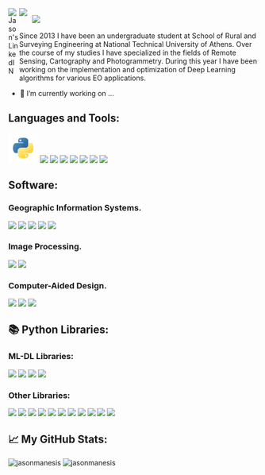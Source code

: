 
<a href="https://www.linkedin.com/in/jason-manesis-562a541b4/">
  <img align="left" alt="Jason's LinkedIN" width="22px" src="https://raw.githubusercontent.com/peterthehan/peterthehan/master/assets/linkedin.svg" />
</a>

<a href="mailto:iasonasman@gmail.com">
  <img align="left" width="26px" src="https://upload.wikimedia.org/wikipedia/commons/thumb/7/7e/Gmail_icon_%282020%29.svg/1024px-Gmail_icon_%282020%29.svg.png"/>
</a>

![](https://visitor-badge.glitch.me/badge?page_id=jasonmanesis.jasonmanesis)

Since 2013 I have been an undergraduate student at School of Rural and Surveying Engineering at National Technical University of Athens. Over the course of my studies I have specialized in the fields of Remote Sensing, Cartography and Photogrammetry. During this year I have been working on the implementation and optimization of Deep Learning algorithms for various EO applications. 

- 🔭 I’m currently working on ...


## Languages and Tools:  

<kbd><img height="60" src="https://raw.githubusercontent.com/github/explore/80688e429a7d4ef2fca1e82350fe8e3517d3494d/topics/python/python.png"></kbd>
<kbd><img height="60" src="https://logos-world.net/wp-content/uploads/2020/12/MATLAB-Emblem.png"></kbd>
<kbd><img height="60" src="https://upload.wikimedia.org/wikipedia/commons/5/51/Octicons-markdown.svg"></kbd>
<kbd><img height="60" src="https://user-images.githubusercontent.com/74200033/117676630-644f1280-b1b6-11eb-92a6-376134b434fa.png"></kbd>
<kbd><img height="60" src="https://colab.research.google.com/img/colab_favicon_256px.png"></kbd>
<kbd><img height="60" src="https://upload.wikimedia.org/wikipedia/commons/thumb/3/38/Jupyter_logo.svg/518px-Jupyter_logo.svg.png"></kbd>
<kbd><img height="60" src="https://thedatafrog.com/static/blog/images/2019/01/Anaconda_Logo.4b692470b0bc.png"></kbd>
<kbd><img height="60" src="https://upload.wikimedia.org/wikipedia/commons/thumb/7/7e/Spyder_logo.svg/1200px-Spyder_logo.svg.png"></kbd>

## Software:  
### Geographic Information Systems.
<kbd><img height="60" src="https://www.qgis.org/uk/_downloads/b738556101ca15d573f1a7e334e33407/qgis-logo.png"></kbd>
<kbd><img height="60" src="https://upload.wikimedia.org/wikipedia/commons/d/df/ArcGIS_logo.png"></kbd>
<kbd><img height="60" src="https://grass.osgeo.org/images/logos/grassgis_logo_colorlogo_text_alphabg.png"></kbd>
<kbd><img height="60" src="https://3dwarehouse.sketchup.com/warehouse/v1.0/publiccontent/2bb9cf85-1781-4c86-a092-0a9f5fee4412"></kbd>
<kbd><img height="60" src="https://es-la.geospatial.trimble.com/sites/geospatial.trimble.com/files/2018-08/eCognition_logo.jpg"></kbd>

### Image Processing.
<kbd><img height="60" src="https://www.pngkey.com/png/detail/95-957460_gimp-logo-transparent-background.png"></kbd>
<kbd><img height="60" src="https://img.icons8.com/material/452/inkscape.png"></kbd>

### Computer-Aided Design.
<kbd><img height="60" src="https://banner2.cleanpng.com/20190429/tww/kisspng-autocad-computer-icons-autodesk-logo-adobe-illustr-5cc69fcfdf1481.8664286615565209119137.jpg"></kbd>
<kbd><img height="60" src="https://kilonewton.ru/uploads/blog/crop/SBlU1ABYvQYfZpddmumT.png"></kbd>
<kbd><img height="60" src="https://upload.wikimedia.org/wikipedia/commons/thumb/6/64/SketchUp_logo.svg/1200px-SketchUp_logo.svg.png"></kbd>

## :books: Python Libraries:
### ML-DL Libraries:

<kbd><img height="55" src="https://user-images.githubusercontent.com/74200033/117687597-9f564380-b1c0-11eb-95b4-5950ecf45182.png"></kbd>
<kbd><img height="55" src="https://upload.wikimedia.org/wikipedia/commons/1/11/TensorFlowLogo.svg"></kbd>
<kbd><img height="55" src="https://user-images.githubusercontent.com/74200033/117685027-3b328000-b1be-11eb-8d7d-e7d26f3a156e.png"></kbd>
<kbd><img height="55" src="https://upload.wikimedia.org/wikipedia/commons/thumb/0/05/Scikit_learn_logo_small.svg/1200px-Scikit_learn_logo_small.svg.png"></kbd>

### Other Libraries:

<kbd><img height="55" src="https://user-images.githubusercontent.com/50221806/86498201-a8bd8680-bd39-11ea-9d08-66b610a8dc01.png"></kbd>
<kbd><img height="55" src="https://upload.wikimedia.org/wikipedia/commons/thumb/5/54/Sympy_logo.svg/1024px-Sympy_logo.svg.png"></kbd>
<kbd><img height="55" src="https://pyviz-dev.github.io/pyviz/assets/matplotlib_wm.png"></kbd>
<kbd><img height="55" src="https://cdn.shortpixel.ai/spai/w_788+q_lossy+ret_img+to_webp/https://numfocus.org/wp-content/uploads/2016/07/pandas-logo-300.png"></kbd>
<kbd><img height="55" src="https://seaborn.pydata.org/_images/logo-tall-lightbg.svg"></kbd>
<kbd><img height="55" src="https://bids.berkeley.edu/sites/default/files/styles/400x225/public/projects/networkx_project_page_banner_450x254_0.png?itok=j6hg3bZa"></kbd>
<kbd><img height="55" src="https://user-images.githubusercontent.com/74200033/117680935-48e60680-b1ba-11eb-8afb-283f39bc60a1.png"></kbd>
<kbd><img height="55" src="https://upload.wikimedia.org/wikipedia/commons/3/32/OpenCV_Logo_with_text_svg_version.svg"></kbd>
<kbd><img height="55" src="https://upload.wikimedia.org/wikipedia/commons/thumb/d/df/GDALLogoColor.svg/1200px-GDALLogoColor.svg.png"></kbd>
<kbd><img height="55" src="https://user-images.githubusercontent.com/74200033/117680341-bd6c7580-b1b9-11eb-80e8-95e5e11d2cbc.png"></kbd>
<kbd><img height="55" src="https://svn.osgeo.org/osgeo/marketing/logo/svg/OSGeo_compass_with_acronym.svg"></kbd>


## :chart_with_upwards_trend: My GitHub Stats:

<p align="left"> 
  <img src="https://github-readme-stats.vercel.app/api?username=jasonmanesis&show_icons=true&theme=radical" alt="jasonmanesis" />
  <img src="https://github-readme-stats.vercel.app/api/top-langs/?username=jasonmanesis&show_icons=true&theme=radical" alt="jasonmanesis" />
</p>
